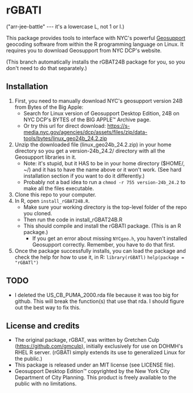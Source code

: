 # rGBATl
("arr-jee-battle" --- it's a lowercase L, not 1 or I.)

This package provides tools to interface with NYC's powerful [Geosupport](https://www.nyc.gov/site/planning/data-maps/open-data/dwn-gde-home.page) geocoding software from within the R programming language on Linux. It requires you to download Geosupport from NYC DCP's website.

(This branch automatically installs the rGBAT24B package for you, so you don't need to do that separately.)


## Installation
1. First, you need to manually download NYC's geosupport version 24B from Bytes of the Big Apple:
    * Search for Linux version of Geosupport Desktop Edition, 24B on NYC DCP's BYTES of the BIG APPLE™ Archive page.
    * Or try this url for direct download: https://s-media.nyc.gov/agencies/dcp/assets/files/zip/data-tools/bytes/linux_geo24b_24.2.zip
2. Unzip the downloaded file (linux_geo24b_24.2.zip) in your home directory so you get a version-24b_24.2/ directory with all the Geosupport libraries in it. 
    * Note: it's stupid, but it HAS to be in your home directory ($HOME/, ~/) and it has to have the name above or it won't work. (See hard installation section if you want to do it differently.)
    * Probably not a bad idea to run a ```chmod -r 755 version-24b_24.2``` to make all the files executable.
3. Clone this repo to your computer.
4. In R, open ```install_rGBAT24B.R```. 
    * Make sure your working directory is the top-level folder of the repo you cloned. 
    * Then run the code in install_rGBAT24B.R
    * This should compile and install the rGBATl package. (This is an R package.)
        * If you get an error about missing ```NYCgeo.h```, you haven't installed Geosupport correctly. Remember, you have to do that first.
5. Once the package successfully installs, you can load the package and check the help for how to use it, in R:
				```library(rGBATl)```
				```help(package = "rGBATl")```


## TODO
* I deleted the US_CB_PUMA_2000.rda file because it was too big for github. This will break the function(s) that use that rda. I should figure out the best way to fix this.

## License and credits
* The original package, rGBAT, was written by Gretchen Culp (https://github.com/gmculp), initially exclusively for use on DOHMH's RHEL R server. (rGBATl simply extends its use to generalized Linux for the public.)
* This package is released under an MIT license (see LICENSE file).
* Geosupport Desktop Edition™ copyrighted by the New York City Department of City Planning. This product is freely available to the public with no limitations. 


